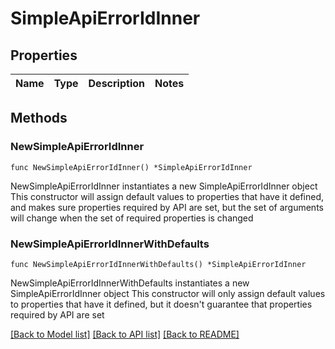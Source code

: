# SimpleApiErrorIdInner

## Properties

Name | Type | Description | Notes
------------ | ------------- | ------------- | -------------

## Methods

### NewSimpleApiErrorIdInner

`func NewSimpleApiErrorIdInner() *SimpleApiErrorIdInner`

NewSimpleApiErrorIdInner instantiates a new SimpleApiErrorIdInner object
This constructor will assign default values to properties that have it defined,
and makes sure properties required by API are set, but the set of arguments
will change when the set of required properties is changed

### NewSimpleApiErrorIdInnerWithDefaults

`func NewSimpleApiErrorIdInnerWithDefaults() *SimpleApiErrorIdInner`

NewSimpleApiErrorIdInnerWithDefaults instantiates a new SimpleApiErrorIdInner object
This constructor will only assign default values to properties that have it defined,
but it doesn't guarantee that properties required by API are set


[[Back to Model list]](../README.md#documentation-for-models) [[Back to API list]](../README.md#documentation-for-api-endpoints) [[Back to README]](../README.md)


